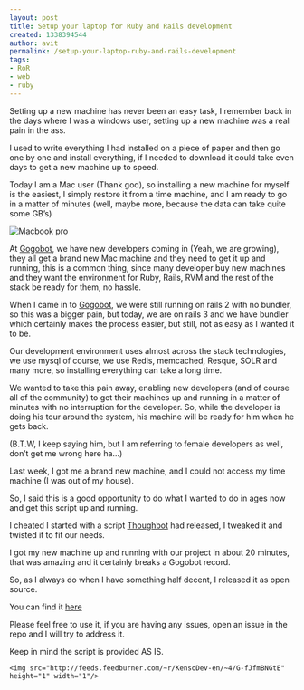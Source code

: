 ```yaml
---
layout: post
title: Setup your laptop for Ruby and Rails development
created: 1338394544
author: avit
permalink: /setup-your-laptop-ruby-and-rails-development
tags:
- RoR
- web
- ruby
---
```

<p>Setting up a new machine has never been an easy task, I remember back in the days where I was a windows user, setting up a new machine was a real pain in the ass.</p>

<p>I used to write everything I had installed on a piece of paper and then go one by one and install everything, if I needed to download it could take even days to get a new machine up to speed.</p>

<p>Today I am a Mac user (Thank god), so installing a new machine for myself is the easiest, I simply restore it from a time machine, and I am ready to go in a matter of minutes (well, maybe more, because the data can take quite some GB’s)</p>

<p><img alt='Macbook pro' src='/images/posts/mac_laptop/mac_laptop.png' /></p>

<p>At <a href='http://www.gogobot.com'>Gogobot</a>, we have new developers coming in (Yeah, we are growing), they all get a brand new Mac machine and they need to get it up and running, this is a common thing, since many developer buy new machines and they want the environment for Ruby, Rails, RVM and the rest of the stack be ready for them, no hassle.</p>

<p>When I came in to <a href='http://www.gogobot.com'>Gogobot</a>, we were still running on rails 2 with no bundler, so this was a bigger pain, but today, we are on rails 3 and we have bundler which certainly makes the process easier, but still, not as easy as I wanted it to be.</p>

<p>Our development environment uses almost across the stack technologies, we use mysql of course, we use Redis, memcached, Resque, SOLR and many more, so installing everything can take a long time.</p>

<p>We wanted to take this pain away, enabling new developers (and of course all of the community) to get their machines up and running in a matter of minutes with no interruption for the developer. So, while the developer is doing his tour around the system, his machine will be ready for him when he gets back.</p>

<p>(B.T.W, I keep saying him, but I am referring to female developers as well, don’t get me wrong here ha…)</p>

<p>Last week, I got me a brand new machine, and I could not access my time machine (I was out of my house).</p>

<p>So, I said this is a good opportunity to do what I wanted to do in ages now and get this script up and running.</p>

<p>I cheated I started with a script <a href='http://www.thoughtbot.com'>Thoughbot</a> had released, I tweaked it and twisted it to fit our needs.</p>

<p>I got my new machine up and running with our project in about 20 minutes, that was amazing and it certainly breaks a Gogobot record.</p>

<p>So, as I always do when I have something half decent, I released it as open source.</p>

<p>You can find it <a href='http://www.github.com/gogobot/laptop'>here</a></p>

<p>Please feel free to use it, if you are having any issues, open an issue in the repo and I will try to address it.</p>

<p>Keep in mind the script is provided AS IS.</p>
      
    <img src="http://feeds.feedburner.com/~r/KensoDev-en/~4/G-fJfmBNGtE" height="1" width="1"/>
